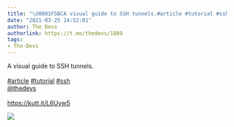 ```yaml
---
title: "\U0001F5BCA visual guide to SSH tunnels.#article #tutorial #ssh@thedevshttps://kutt.it/L6Uyw5"
date: "2021-03-25 14:52:01"
author: The Devs
authorlink: https://t.me/thedevs/1889
tags:
- The-Devs
---
```

<p>A visual guide to SSH tunnels.<br><br><a href="https://t.me/thedevs/1889?q=%23article">#article</a> <a href="https://t.me/thedevs/1889?q=%23tutorial">#tutorial</a> <a href="https://t.me/thedevs/1889?q=%23ssh">#ssh</a><br><a href="https://t.me/thedevs" target="_blank">@thedevs</a><br><br><a href="https://kutt.it/L6Uyw5" target="_blank" rel="noopener">https://kutt.it/L6Uyw5</a></p><img src="https://cdn4.telesco.pe/file/DaAU_6niwvGbwr1Gv3XIJcdt_VOCA2_gS2EstQJn69hKtSry9cpIFXbqMWCZXvERkYzyeOqnGRIARQOo9KFV2y8mVBu1Z8w9wk0vAtHE423izBWkdxILwX_nrCB4uZbbSlAGgsp50hEd3pdun6NkAdn-SRk23xZhWeSYSlmhPMAysSuVDMwZB_nmVhXBJPxl_A5Zp1SOOqCxYUx0KRoxNstcp-zpc18Xmth_SJpuUu6HxsYsPg4Hedj5hxqD0rFVvccz5MlJus6b-LtyRhVSn447rrqJyNYIMoZ-sBB7O3_27cyhKELPlz5jnNlLNqDNH1h2eWI_j91S0M-EJNmE7w.jpg" referrerpolicy="no-referrer">